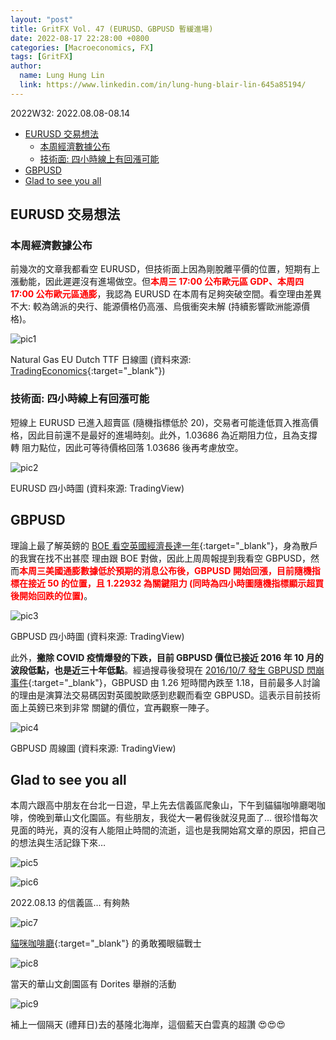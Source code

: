 ```yaml
---
layout: "post"
title: GritFX Vol. 47 (EURUSD、GBPUSD 暫緩進場)
date: 2022-08-17 22:28:00 +0800
categories: [Macroeconomics, FX]
tags: [GritFX]
author:
  name: Lung Hung Lin
  link: https://www.linkedin.com/in/lung-hung-blair-lin-645a85194/ 
---
```

2022W32: 2022.08.08-08.14
- [EURUSD 交易想法](#eurusd-交易想法)
  - [本周經濟數據公布](#本周經濟數據公布)
  - [技術面: 四小時線上有回漲可能](#技術面-四小時線上有回漲可能)
- [GBPUSD](#gbpusd)
- [Glad to see you all](#glad-to-see-you-all)
  
## EURUSD 交易想法
### 本周經濟數據公布
前幾次的文章我都看空 EURUSD，但技術面上因為剛脫離平價的位置，短期有上
漲動能，因此遲遲沒有進場做空。但<span style="color:red">**本周三 17:00 公布歐元區 GDP、本周四 17:00 公布歐元區通膨**</span>，我認為 EURUSD 在本周有足夠突破空間。看空理由差異
不大: 較為鴿派的央行、能源價格仍高漲、烏俄衝突未解 (持續影響歐洲能源價
格)。

![pic1](https://lh3.googleusercontent.com/pw/AL9nZEVjfTcC1GQrh8IKP24DblAxq3DRH5HjhVceglyT5oHDWQcfvPg_R52TC0E_AhmmN-bGNcM8LEhp81m16JXqiJu8-Aqz1cSYpgBIO-z5VDpwK_a24v1-qhvNPHB5OMBMO-X5cWZsv1O4CLyZZbg99kIt=w934-h546-no?authuser=0)

Natural Gas EU Dutch TTF 日線圖 (資料來源: [TradingEconomics](https://tradingeconomics.com/commodity/eu-natural-gas){:target="_blank"})

### 技術面: 四小時線上有回漲可能
短線上 EURUSD 已進入超賣區 (隨機指標低於 20)，交易者可能逢低買入推高價
格，因此目前還不是最好的進場時刻。此外，1.03686 為近期阻力位，且為支撐轉
阻力點位，因此可等待價格回落 1.03686 後再考慮放空。

![pic2](https://lh3.googleusercontent.com/pw/AL9nZEXplf_NCxlLjnMZ3CAhYHsd5DAFk_JGqlKIq7IrHCj4IctAIVXBwf7hwcKd7CI2MRTH5c3aM6tMvOryShkkC8jnBtQho2uPnOm8u2Gs1LdHCxxiYwSxvlUDeLTWjjMCb_X_6psunUJappPgGjP_lAcZ=w1380-h738-no?authuser=0)

EURUSD 四小時圖 (資料來源: TradingView)

## GBPUSD
理論上最了解英鎊的 [BOE 看空英國經濟長達一年](https://tw.news.yahoo.com/news/%E8%8B%B1%E9%8A%8027%E5%B9%B4%E6%9C%80%E5%A4%A7%E5%8D%87%E6%81%AF%E5%8B%95%E4%BD%9C-%E8%AD%A6%E5%91%8A%E8%8B%B1%E5%9C%8B%E5%B0%87%E9%9D%A2%E8%87%A8-%E5%B9%B4%E8%A1%B0%E9%80%80-135335775.html){:target="_blank"}，身為散戶的我實在找不出甚麼
理由跟 BOE 對做，因此上周周報提到我看空 GBPUSD，然而<span style="color:red">**本周三美國通膨數據低於預期的消息公布後，GBPUSD 開始回漲，目前隨機指標在接近 50 的位置，且
1.22932 為關鍵阻力 (同時為四小時圖隨機指標顯示超買後開始回跌的位置)**</span>。

![pic3](https://lh3.googleusercontent.com/pw/AL9nZEVXcRF7mfJM723hVhKEefxzXfJG1EMnvvuz0QJjzvHKOIHH720CTKTib1oMt6l_RO6012st6cKZ-iyajeTjEdwrq8ianJaeFUpFvfcu2EjIZyb-43ZqalRPJGWAFjK43LUcqY3pl3FoCaVMC0Ps_8C3=w1369-h739-no?authuser=0)

GBPUSD 四小時圖 (資料來源: TradingView)

此外，**撇除 COVID 疫情爆發的下跌，目前 GBPUSD 價位已接近 2016 年 10 月的
波段低點，也是近三十年低點**。經過搜尋後發現在 [2016/10/7 發生 GBPUSD 閃崩
事件](https://www.bbc.com/news/business-37584727){:target="_blank"}，GBPUSD 由 1.26 短時間內跌至 1.18，目前最多人討論的理由是演算法交易碼因對英國脫歐感到悲觀而看空 GBPUSD。這表示目前技術面上英鎊已來到非常
關鍵的價位，宜再觀察一陣子。

![pic4](https://lh3.googleusercontent.com/pw/AL9nZEW0EzkpmlvCNDyVTSoLRrMrBu7pkZdR9_NpyE70ufol8fO3puIa2R1EzpyoffuqImgrKlwPiIMVc6SI-JVwsiADmYdu9UZoQyNB0dP26AY9EQMCvT7HSqKX8dBYwmPUUymWHBoxv9iJ_eZJv11rIAyi=w1368-h513-no?authuser=0)

GBPUSD 周線圖 (資料來源: TradingView)


## Glad to see you all
本周六跟高中朋友在台北一日遊，早上先去信義區爬象山，下午到貓貓咖啡廳喝咖
啡，傍晚到華山文化園區。有些朋友，我從大一暑假後就沒見面了… 很珍惜每次
見面的時光，真的沒有人能阻止時間的流逝，這也是我開始寫文章的原因，把自己
的想法與生活記錄下來…

![pic5](https://lh3.googleusercontent.com/pw/AL9nZEVJkUKg1yR3ixIp_U8U0sNu69dxqfmSaKYFt0xyadiohAVd1Rbo5TN28YJHf4oq8YEL2qXMCPMRSWKjJ69mXJz3vtAs-AwpRu4in7YUQvXlJxNXcbG43S_t5C77BaKTn4F3SmerL6AHhcdnBbuVZhGu=w1190-h893-no?authuser=0)

![pic6](https://lh3.googleusercontent.com/pw/AL9nZEWfVqDWSu4qwU4vGVLe7CpXvMtPRadXKI1nFvQByEpncv-Lf3dPR2A_TdjcegTNUFr97yvxsEx1DKVPyYCTSeXS5TnaMcCsJy_2Z3I4NITekFgadQ7PvFO8iE6Js1TKYyxrn3-jAwHpl6y18AdF6mBy=w1190-h893-no?authuser=0)

2022.08.13 的信義區… 有夠熱

![pic7](https://lh3.googleusercontent.com/pw/AL9nZEUVLWIPJzaGiRjwSEgEVj2MhrJyi6WYVgYlfE5DmJ7Jh5loB6_lbixCQBCVIRwuWhZ8Qhy2wbniIUopeL0ttuOgdeJeEUfdI-GmTnIQYCi8fMzdz-sdVLjZWKSGk0CT_zi0tkUi5Jet7z4ki3BlDcLB=w670-h893-no?authuser=0)

[貓咪咖啡廳](https://www.facebook.com/tabbysfunlife/){:target="_blank"} 的勇敢獨眼貓戰士

![pic8](https://lh3.googleusercontent.com/pw/AL9nZEWM6YpsCvBEsa3wpmZ0KXL6rXMSG_raeOkCxLmBxu7xo1pPK7cgocCKSXIxWRTsdU5pISrrikRJOPXca2D3s29U8drVUqSYPp-4L4xNLb6UQdY85ZhRXMjl44MIefY9tsXlaHdA0tMgYTaUvfLTCGm-=w1190-h893-no?authuser=0)

當天的華山文創園區有 Dorites 舉辦的活動

![pic9](https://lh3.googleusercontent.com/pw/AL9nZEWNZMQUpte5XOrvTPxJJKR3SXKBn5cIl84stGqLsp3lEAbF-GmyvHDSs0MHlbpaVlW46NGxkEjFpdzU_pDKu8Y4UMPaQLpIXtMZXw_0ea9bv9vQFzmASlYh9BQ4PHYumcls11TG9c_rsPD2bdFblY9n=w1190-h893-no?authuser=0)

補上一個隔天 (禮拜日)去的基隆北海岸，這個藍天白雲真的超讚 😍😍😍

